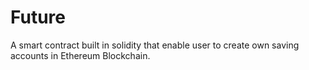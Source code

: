 # Future
A smart contract built in solidity that enable user to create own saving accounts in Ethereum Blockchain.
